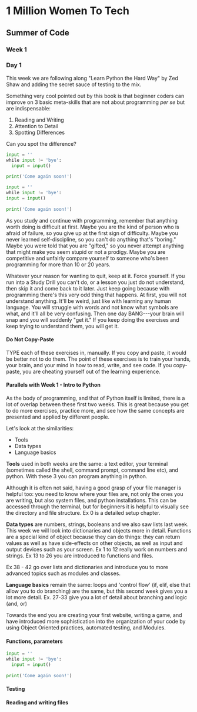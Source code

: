 # 1 Million Women To Tech

## Summer of Code

### Week 1 

### Day 1

This week we are following along "Learn Python the Hard Way" by Zed Shaw and adding the secret sauce of testing to the mix.

Something very cool pointed out by this book is that beginner coders can improve on 3 basic meta-skills that are not about programming _per se_ but are indispensable:

1. Reading and Writing
1. Attention to Detail
1. Spotting Differences

Can you spot the difference?

```python
input = ​''​
​while​ input != ​'bye'​:
  input = input()
​
print(​'Come again soon!')​
```

```python
input = ​''​
​while​ input != ​'bye'​:
input = input()
​
print(​'Come again soon!')​
```

As you study and continue with programming, remember that anything worth doing is difficult at first. Maybe you are the kind of person who is afraid of failure, so you give up at the first sign of difficulty. Maybe you never learned self-discipline, so you can't do anything that's "boring." Maybe you were told that you are "gifted," so you never attempt anything that might make you seem stupid or not a prodigy. Maybe you are competitive and unfairly compare yourself to someone who's been programming for more than 10 or 20 years.

Whatever your reason for wanting to quit, keep at it. Force yourself. If you run into a Study Drill you can't do, or a lesson you just do not understand, then skip it and come back to it later. Just keep going because with programming there's this very odd thing that happens. At first, you will not understand anything. It'll be weird, just like with learning any human language. You will struggle with words and not know what symbols are what, and it'll all be very confusing. Then one day BANG---your brain will snap and you will suddenly "get it." If you keep doing the exercises and keep trying to understand them, you will get it.

#### Do Not Copy-Paste

TYPE each of these exercises in, manually. If you copy and paste, it would be better not to do them. The point of these exercises is to train your hands, your brain, and your mind in how to read, write, and see code. If you copy-paste, you are cheating yourself out of the learning experience.

#### Parallels with Week 1 - Intro to Python

As the body of programming, and that of Python itself is limited, there is a lot of overlap between these first two weeks. This is great because you get to do more exercises, practice more, and see how the same concepts are presented and applied by different people.

Let's look at the similarities:
- Tools
- Data types
- Language basics

**Tools** used in both weeks are the same: a text editor, your terminal (sometimes called the shell, command prompt, command line etc), and python. With these 3 you can program anything in python.

Although it is often not said, having a good grasp of your file manager is helpful too: you need to know where your files are, not only the ones you are writing, but also system files, and python installations. This can be accessed through the terminal, but for beginners it is helpful to visually see the directory and file structure. Ex 0 is a detailed setup chapter.

**Data types** are numbers, strings, booleans and we also saw lists last week. This week we will look into dictionaries and objects more in detail. Functions are a special kind of object because they can do things: they can return values as well as have side-effects on other objects, as well as input and output devices such as your screen. Ex 1 to 12 really work on numbers and strings. Ex 13 to 26 you are introduced to functions and files.

Ex 38 - 42 go over lists and dictionaries and introduce you to more advanced topics such as modules and classes.

**Language basics** remain the same: loops and 'control flow' (if, elif, else that allow you to do branching) are the same, but this second week gives you a lot more detail. Ex. 27-33 give you a lot of detail about branching and logic (and, or)

Towards the end you are creating your first website, writing a game, and have introduced more sophistication into the organization of your code by using Object Oriented practices, automated testing, and Modules.


#### Functions, parameters


```python
input = ​''​
​while​ input != ​'bye'​:
  input = input()
​
print(​'Come again soon!')​
```

#### Testing


#### Reading and writing files